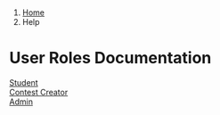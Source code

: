 <br>
<ol class="breadcrumb">
    <li><a href="<%= root_path %>">Home</a></li>
    <li class="active">Help</li>
</ol>
<div class="row center">
    <div class="container center display-container col-md-offset-1 col-md-10">
		<h1 class="headings row left">User Roles Documentation</h1>		
		<div class="row left">
            <div class="info-container center"><a href="/help/student">Student</a></div>
            <div class="info-container center"><a href="/help/creator">Contest Creator</a></div>
            <div class="info-container center"><a href="/help/admin">Admin</a></div>
		</div>
	</div>
</div>